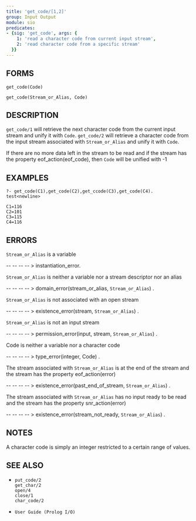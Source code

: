 ```yaml
---
title: 'get_code/[1,2]'
group: Input Output
module: sio
predicates:
- {sig: 'get_code', args: {
    1: 'read a character code from current input stream',
    2: 'read character code from a specific stream'
  }}
---
```


## FORMS
```
get_code(Code)

get_code(Stream_or_Alias, Code)
```
## DESCRIPTION

`get_code/1` will retrieve the next character code from the current input stream and unify it with `Code`.  `get_code/2` will retrieve a character code from the input stream associated with `Stream_or_Alias` and unify it with `Code`.

If there are no more data left in the stream to be read and if the stream has the property eof_action(eof_code), then `Code` will be unified with -1

## EXAMPLES
```
?- get_code(C1),get_code(C2),get_ccode(C3),get_code(C4).
test<newline>

C1=116
C2=101
C3=115
C4=116
```
## ERRORS

`Stream_or_Alias` is a variable

-- -- -- -- &gt; instantiation_error.

`Stream_or_Alias` is neither a variable nor a stream descriptor nor an alias

-- -- -- -- &gt; domain_error(stream_or_alias, `Stream_or_Alias`) .

`Stream_or_Alias` is not associated with an open stream

-- -- -- -- &gt; existence_error(stream, `Stream_or_Alias`) .

`Stream_or_Alias` is not an input stream

-- -- -- -- &gt; permission_error(input, stream, `Stream_or_Alias`) .

Code is neither a variable nor a character code

-- -- -- -- &gt; type_error(integer, Code) .

The stream associated with `Stream_or_Alias` is at the end of the stream and the stream has the property eof_action(error)

-- -- -- -- &gt; existence_error(past_end_of_stream, `Stream_or_Alias`) .

The stream associated with `Stream_or_Alias` has no input ready to be read and the stream has the property snr_action(error)

-- -- -- -- &gt; existence_error(stream_not_ready, `Stream_or_Alias`) .


## NOTES

A character code is simply an integer restricted to a certain range of values.

## SEE ALSO

- `put_code/2`  
`get_char/2`  
`open/4`  
`close/1`  
`char_code/2`

- `User Guide (Prolog I/O)`  
